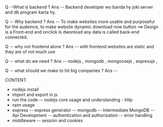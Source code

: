Q --What is backend ?
Ans -- Backend developer wo banda hy joki server and db program karta hy.


Q -- Why backend ?
Ans -- To make websites more usable and purposeful for the audeince,
to make website dynamic
download now button ==> Design is a Front-end and onclick is dwonload any data is called back-end connected. 


Q -- why not frontend alone ?
Ans -- wtih frontend websites are static and they are of not much use


Q -- what do we need ?
Ans -- nodejs , mongodb , mongoosejs , expressjs ,


Q -- what should we make to hit big companies ?
Ans -- 

<!-- ______________________________________________________________________________________ -->

CONTENT:
- nodejs install
- import and export in js  
- run the code 
-- nodejs core usage and understanding  - http
- npm usage 
- express
-- express generator 
-- mongodb
-- Intermediate MongoDB
-- Api Development
-- authentication and authorization
-- error handling 
- middleware
-- session and cookies
